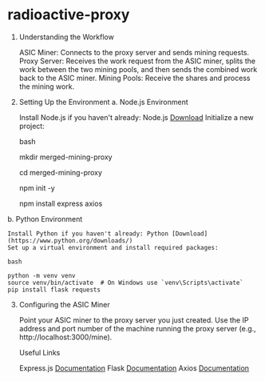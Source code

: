# radioactive-proxy

1. Understanding the Workflow

    ASIC Miner: Connects to the proxy server and sends mining requests.
    Proxy Server: Receives the work request from the ASIC miner, splits the work between the two mining pools, and then sends the combined work back to the ASIC miner.
    Mining Pools: Receive the shares and process the mining work.

2. Setting Up the Environment
a. Node.js Environment

    Install Node.js if you haven't already: Node.js [Download](https://nodejs.org/)
    Initialize a new project:

    bash

    mkdir merged-mining-proxy
   
    cd merged-mining-proxy
   
    npm init -y
   
    npm install express axios

b. Python Environment

    Install Python if you haven't already: Python [Download](https://www.python.org/downloads/)
    Set up a virtual environment and install required packages:

    bash

    python -m venv venv
    source venv/bin/activate  # On Windows use `venv\Scripts\activate`
    pip install flask requests

3.  Configuring the ASIC Miner

    Point your ASIC miner to the proxy server you just created.
    Use the IP address and port number of the machine running the proxy server (e.g., http://localhost:3000/mine).

    Useful Links

    Express.js [Documentation](https://expressjs.com/)
    Flask [Documentation]((https://flask.palletsprojects.com/en/3.0.x/))
    Axios [Documentation](https://axios-http.com/)
